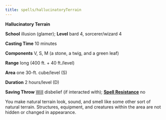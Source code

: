 ```yaml
---
title: spells/hallucinatoryTerrain
---
```

 **Hallucinatory Terrain**

**School** illusion (glamer); **Level** bard 4, sorcerer/wizard 4

**Casting Time** 10 minutes

**Components** V, S, M (a stone, a twig, and a green leaf)

**Range** long (400 ft. + 40 ft./level)

**Area** one 30-ft. cube/level (S)

**Duration** 2 hours/level (D)

**Saving Throw** [Will](../combat#_will) disbelief (if interacted with); **[Spell Resistance](../glossary#_spell-resistance)** no

You make natural terrain look, sound, and smell like some other sort of natural terrain. Structures, equipment, and creatures within the area are not hidden or changed in appearance.

